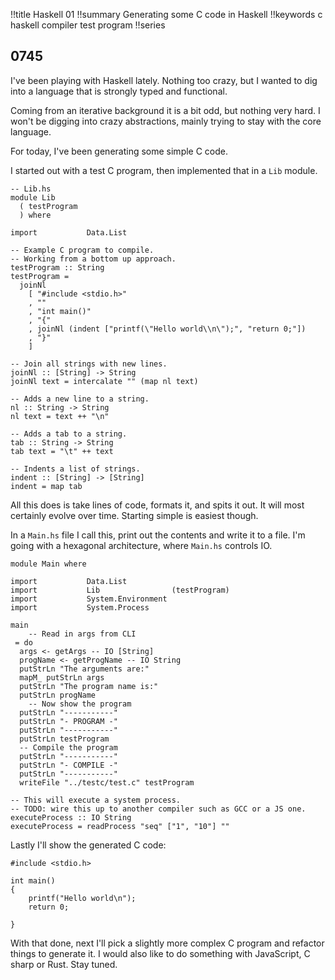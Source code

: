!!title Haskell 01
!!summary Generating some C code in Haskell
!!keywords c haskell compiler test program 
!!series

## 0745

I've been playing with Haskell lately. Nothing too crazy, but I wanted to dig into a language that is strongly typed and functional. 

Coming from an iterative background it is a bit odd, but nothing very hard. I won't be digging into crazy abstractions, mainly trying to stay with the core language.

For today, I've been generating some simple C code. 

I started out with a test C program, then implemented that in a `Lib` module.

```
-- Lib.hs
module Lib
  ( testProgram
  ) where

import           Data.List

-- Example C program to compile.
-- Working from a bottom up approach.
testProgram :: String
testProgram =
  joinNl
    [ "#include <stdio.h>"
    , ""
    , "int main()"
    , "{"
    , joinNl (indent ["printf(\"Hello world\\n\");", "return 0;"])
    , "}"
    ]

-- Join all strings with new lines.
joinNl :: [String] -> String
joinNl text = intercalate "" (map nl text)

-- Adds a new line to a string.
nl :: String -> String
nl text = text ++ "\n"

-- Adds a tab to a string.
tab :: String -> String
tab text = "\t" ++ text

-- Indents a list of strings.
indent :: [String] -> [String]
indent = map tab

```

All this does is take lines of code, formats it, and spits it out. It will most certainly evolve over time. Starting simple is easiest though.

In a `Main.hs` file I call this, print out the contents and write it to a file. I'm going with a hexagonal architecture, where `Main.hs` controls IO.

```
module Main where

import           Data.List
import           Lib                (testProgram)
import           System.Environment
import           System.Process

main
    -- Read in args from CLI
 = do
  args <- getArgs -- IO [String]
  progName <- getProgName -- IO String
  putStrLn "The arguments are:"
  mapM_ putStrLn args
  putStrLn "The program name is:"
  putStrLn progName
    -- Now show the program
  putStrLn "-----------"
  putStrLn "- PROGRAM -"
  putStrLn "-----------"
  putStrLn testProgram
  -- Compile the program
  putStrLn "-----------"
  putStrLn "- COMPILE -"
  putStrLn "-----------"
  writeFile "../testc/test.c" testProgram

-- This will execute a system process.
-- TODO: wire this up to another compiler such as GCC or a JS one.
executeProcess :: IO String
executeProcess = readProcess "seq" ["1", "10"] ""
```

Lastly I'll show the generated C code:

```
#include <stdio.h>

int main()
{
	printf("Hello world\n");
	return 0;

}
```

With that done, next I'll pick a slightly more complex C program and refactor things to generate it. I would also like to do something with JavaScript, C sharp or Rust. Stay tuned.

